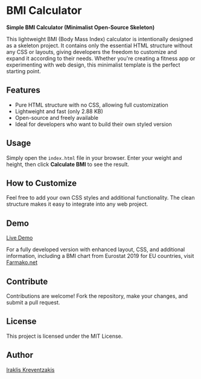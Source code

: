 # BMI Calculator

**Simple BMI Calculator (Minimalist Open-Source Skeleton)**

This lightweight BMI (Body Mass Index) calculator is intentionally designed as a skeleton project. It contains only the essential HTML structure without any CSS or layouts, giving developers the freedom to customize and expand it according to their needs. Whether you're creating a fitness app or experimenting with web design, this minimalist template is the perfect starting point.

## Features
- Pure HTML structure with no CSS, allowing full customization
- Lightweight and fast (only 2.88 KB)
- Open-source and freely available
- Ideal for developers who want to build their own styled version

## Usage
Simply open the `index.html` file in your browser. Enter your weight and height, then click **Calculate BMI** to see the result.

## How to Customize
Feel free to add your own CSS styles and additional functionality. The clean structure makes it easy to integrate into any web project.

## Demo
[Live Demo](https://farmakonet.github.io/BMI-Calculator/)

For a fully developed version with enhanced layout, CSS, and additional information, including a BMI chart from Eurostat 2019 for EU countries, visit [Farmako.net](https://farmako.net/el/blog/bmi)

## Contribute
Contributions are welcome! Fork the repository, make your changes, and submit a pull request.

## License
This project is licensed under the MIT License.

## Author
[Iraklis Kreventzakis](https://farmako.net)
